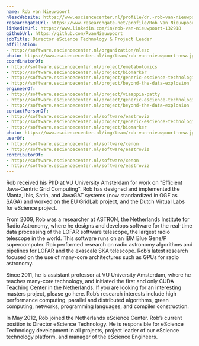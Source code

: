 ```yaml
---
name: Rob van Nieuwpoort
nlescWebsite: https://www.esciencecenter.nl/profile/dr.-rob-van-nieuwpoort
researchgateUrl: https://www.researchgate.net/profile/Rob_Van_Nieuwpoort2
linkedInUrl: https://www.linkedin.com/in/rob-van-nieuwpoort-132918
githubUrl: https://github.com/RvanNieuwpoort
jobTitle: Director eScience Technology & Project Leader
affiliation:
- http://software.esciencecenter.nl/organization/nlesc
photo: https://www.esciencecenter.nl/img/team/rob-van-nieuwpoort-new.jpg
coordinatorOf:
- http://software.esciencecenter.nl/project/emetabolomics
- http://software.esciencecenter.nl/project/biomarker
- http://software.esciencecenter.nl/project/generic-escience-technologies
- http://software.esciencecenter.nl/project/beyond-the-data-explosion
engineerOf:
- http://software.esciencecenter.nl/project/viaappia-patty
- http://software.esciencecenter.nl/project/generic-escience-technologies
- http://software.esciencecenter.nl/project/beyond-the-data-explosion
contactPersonOf:
- http://software.esciencecenter.nl/software/eastroviz
- http://software.esciencecenter.nl/project/generic-escience-technologies
- http://software.esciencecenter.nl/project/biomarker
photo: https://www.esciencecenter.nl/img/team/rob-van-nieuwpoort-new.jpg
userOf:
- http://software.esciencecenter.nl/software/xenon
- http://software.esciencecenter.nl/software/eastroviz
contributorOf:
- http://software.esciencecenter.nl/software/xenon
- http://software.esciencecenter.nl/software/eastroviz
---
```

Rob received his PhD at VU University Amsterdam for work on "Efficient
Java-Centric Grid Computing". Rob has designed and implemented the
Manta, Ibis, Satin, and JavaGAT systems (now standardized in OGF as
SAGA) and worked on the EU GridLab project, and the Dutch Virtual Labs
for eScience project.

From 2009, Rob was a researcher at ASTRON, the Netherlands Institute
for Radio Astronomy, where he designs and develops software for the
real-time data processing of the LOFAR software telescope, the largest
radio telescope in the world. This software runs on an IBM Blue Gene/P
supercomputer. Rob performed research on radio astronomy algorithms
and pipelines for LOFAR and the exascale SKA telescope. Rob’s latest
research focused on the use of many-core architectures such as GPUs
for radio astronomy.

Since 2011, he is assistant professor at VU University Amsterdam,
where he teaches many-core technology, and initiated the first and
only CUDA Teaching Center in the Netherlands. If you are looking for
an interesting masters project, please go here. Rob’s research
interests include high performance computing, parallel and distributed
algorithms, green computing, networks, programming languages, and
compiler construction.

In May 2012, Rob joined the Netherlands eScience Center. Rob’s current
position is Director eScience Technology. He is responsible for
eScience Technology development in all projects, project leader of our
eScience technology platform, and manager of the eScience Engineers.
